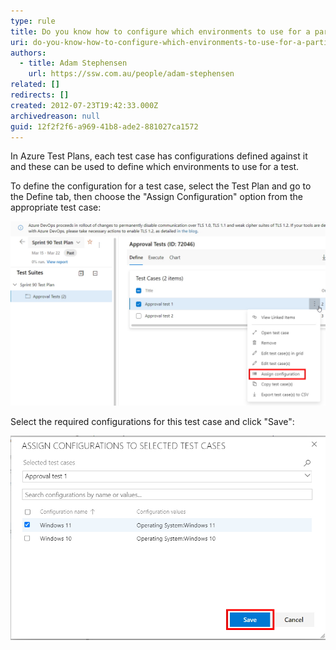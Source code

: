 ```yaml
---
type: rule
title: Do you know how to configure which environments to use for a particular test?
uri: do-you-know-how-to-configure-which-environments-to-use-for-a-particular-test
authors:
  - title: Adam Stephensen
    url: https://ssw.com.au/people/adam-stephensen
related: []
redirects: []
created: 2012-07-23T19:42:33.000Z
archivedreason: null
guid: 12f2f2f6-a969-41b8-ade2-881027ca1572
---
```

In Azure Test Plans, each test case has configurations defined against it and these can be used to define which environments to use for a test.

<!--endintro-->

To define the configuration for a test case, select the Test Plan and go to the Define tab, then choose the "Assign Configuration" option from the appropriate test case:

![Figure: Click on "Assign Configuration" from the appropriate test case](/rules/do-you-know-how-to-configure-which-environments-to-use-for-a-particular-test/assign-configurations.jpg)

Select the required configurations for this test case and click "Save":

![Figure: Choose from the available configurations, then click the "Save" button](/rules/do-you-know-how-to-configure-which-environments-to-use-for-a-particular-test/assign-configurations-save.jpg)
